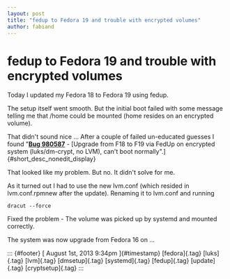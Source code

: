 ```yaml
---
layout: post
title: "fedup to Fedora 19 and trouble with encrypted volumes"
author: fabiand
---
```



fedup to Fedora 19 and trouble with encrypted volumes
=====================================================

Today I updated my Fedora 18 to Fedora 19 using fedup.

The setup itself went smooth. But the initial boot failed with some
message telling me that /home could be mounted (home resides on an
encrypted volume).

That didn't sound nice ... After a couple of failed un-educated guesses
I found
"[**Bug 980587**](https://bugzilla.redhat.com/show_bug.cgi?id=980587) -
[Upgrade from F18 to F19 via FedUp on encrypted system (luks/dm-crypt,
no LVM), can't boot normally".]{#short_desc_nonedit_display}

That looked like my problem. But no. It didn't solve for me.

As it turned out I had to use the new lvm.conf (which resided in
lvm.conf.rpmnew after the update). Renaming it to lvm.conf and running

    dracut --force

Fixed the problem - The volume was picked up by systemd and mounted
correctly.

The system was now upgrade from Fedora 16 on ...

::: {#footer}
[ August 1st, 2013 9:34pm ]{#timestamp} [fedora]{.tag} [luks]{.tag}
[lvm]{.tag} [dmsetup]{.tag} [systemd]{.tag} [fedup]{.tag} [update]{.tag}
[cryptsetup]{.tag}
:::
